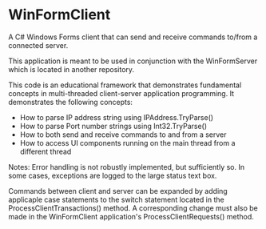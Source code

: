 # WinFormClient
A C# Windows Forms client that can send and receive commands to/from a connected server.

This application is meant to be used in conjunction with the WinFormServer which is located in another repository.

This code is an educational framework that demonstrates fundamental concepts in multi-threaded client-server application programming. It demonstrates the following concepts:

- How to parse IP address string using IPAddress.TryParse()
- How to parse Port number strings using Int32.TryParse()
- How to both send and receive commands to and from a server
- How to access UI components running on the main thread from a different thread

Notes: Error handling is not robustly implemented, but sufficiently so. In some cases, exceptions are logged to the large status text box. 

Commands between client and server can be expanded by adding applicaple case statements to the switch statement located in the ProcessClientTransactions() method. A corresponding change must also be made in the WinFormClient application's ProcessClientRequests() method.
